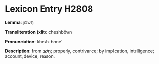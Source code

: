 # Lexicon Entry H2808

**Lemma**: חֶשְׁבּוֹן

**Transliteration (xlit)**: cheshbôwn

**Pronunciation**: khesh-bone'

**Description**:
from חָשַׁב; properly, contrivance; by implication, intelligence; account, device, reason.
